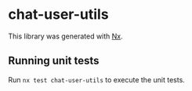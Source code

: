 # chat-user-utils

This library was generated with [Nx](https://nx.dev).

## Running unit tests

Run `nx test chat-user-utils` to execute the unit tests.
